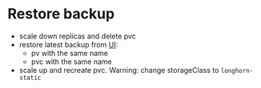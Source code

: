 # Restore backup

- scale down replicas and delete pvc
- restore latest backup from [UI](https://longhorn.k8s.grigri/#/backup):
  - pv with the same name
  - pvc with the same name
- scale up and recreate pvc. Warning: change storageClass to `longhorn-static`
